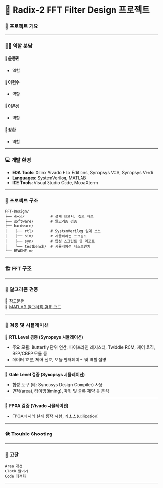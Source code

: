 # 📌 Radix-2 FFT Filter Design 프로젝트

### 🎯 프로젝트 개요

---

### 🙋‍♂️ 역할 분담

#### 🐲윤종민
- 역할
#### 🦖이현수
- 역할 
#### 🐉이은성
- 역할
#### 🥊장환
- 역할

---

### 💻 개발 환경

- **EDA Tools**: Xilinx Vivado HLx Editions, Synopsys VCS, Synopsys Verdi  
- **Languages**: SystemVerilog, MATLAB  
- **IDE Tools**: Visual Studio Code, MobaXterm  

---

### 📂 프로젝트 구조

```
FFT-Design/
├── docs/            # 설계 보고서, 참고 자료
├── software/        # 알고리즘 검증
├── hardware/   
│    ├── rtl/        # SystemVerilog 설계 소스
│    ├── sim/        # 시뮬레이션 스크립트
│    ├── syn/        # 합성 스크립트 및 리포트
│    └── testbench/  # 시뮬레이션 테스트벤치
└── README.md
```

---

### 🏗️ FFT 구조

---

### 🔎 알고리즘 검증

📂 [참고문헌](./Docs) <br>
📂 [MATLAB 알고리즘 검증 코드](./Software)

---

### 🔎 검증 및 시뮬레이션

🔎 **RTL Level 검증 (Synopsys 시뮬레이션)**

- 주요 모듈: Butterfly 단위 연산, 파이프라인 레지스터, Twiddle ROM, 제어 로직, BFP/CBFP 모듈 등  
- 데이터 흐름, 제어 신호, 모듈 인터페이스 및 역할 설명  

---

🔎 **Gate Level 검증 (Synopsys 시뮬레이션)**
- 합성 도구 (예: Synopsys Design Compiler) 사용  
- 면적(area), 타이밍(timing), 파워 및 클록 제약 등 분석 

---

🔎 **FPGA 검증 (Vivado 시뮬레이션)**
- FPGA에서의 실제 동작 시험, 리소스(utilization)

---

### 🛠️ Trouble Shooting

---

### 🧠 고찰

```
Area 개선
Clock 줄이기
Code 최적화
```

---